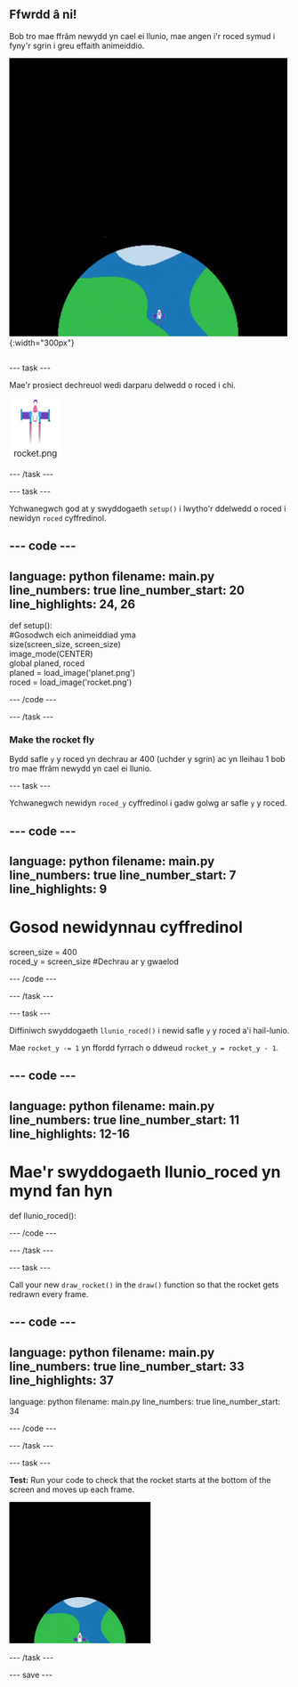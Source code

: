 ## Ffwrdd â ni!

<div style="display: flex; flex-wrap: wrap">
<div style="flex-basis: 200px; flex-grow: 1; margin-right: 15px;">
Bob tro mae ffrâm newydd yn cael ei llunio, mae angen i'r roced symud i fyny'r sgrin i greu effaith animeiddio.
</div>
<div>

![Roced yn hedfan ar gyflymder cyson o waelod y sgrin i'r brig.](images/fly.gif){:width="300px"}

</div>
</div>

--- task ---

Mae'r prosiect dechreuol wedi darparu delwedd o roced i chi.

![Delwedd o'r roced yn llyfrgell ddelweddau Trinket.](images/rocket_image.png)

--- /task ---

--- task ---

Ychwanegwch god at y swyddogaeth `setup()` i lwytho'r ddelwedd o roced i newidyn `roced` cyffredinol.

--- code ---
---
language: python filename: main.py line_numbers: true line_number_start: 20
line_highlights: 24, 26
---

def setup():   
#Gosodwch eich animeiddiad yma   
size(screen_size, screen_size)   
image_mode(CENTER)   
global planed, roced   
planed = load_image('planet.png')    
roced = load_image('rocket.png')

--- /code ---

--- /task ---

### Make the rocket fly

Bydd safle `y` y roced yn dechrau ar 400 (uchder y sgrin) ac yn lleihau 1 bob tro mae ffrâm newydd yn cael ei llunio.

--- task ---

Ychwanegwch newidyn `roced_y` cyffredinol i gadw golwg ar safle `y` y roced.

--- code ---
---
language: python filename: main.py line_numbers: true line_number_start: 7
line_highlights: 9
---

# Gosod newidynnau cyffredinol
screen_size = 400    
roced_y = screen_size #Dechrau ar y gwaelod

--- /code ---

--- /task ---

--- task ---

Diffiniwch swyddogaeth `llunio_roced()` i newid safle `y` y roced a'i hail-lunio.

Mae `rocket_y -= 1` yn ffordd fyrrach o ddweud `rocket_y = rocket_y - 1`.

--- code ---
---
language: python filename: main.py line_numbers: true line_number_start: 11
line_highlights: 12-16
---

# Mae'r swyddogaeth llunio_roced yn mynd fan hyn
def llunio_roced():


--- /code ---

--- /task ---

--- task ---

Call your new `draw_rocket()` in the `draw()` function so that the rocket gets redrawn every frame.

--- code ---
---
language: python filename: main.py line_numbers: true line_number_start: 33
line_highlights: 37
---

language: python filename: main.py line_numbers: true line_number_start: 34


--- /code ---

--- /task ---

--- task ---

**Test:** Run your code to check that the rocket starts at the bottom of the screen and moves up each frame.

![Animation of the rocket flying half way up the screen.](images/rocket_fly.gif)

--- /task ---

--- save ---
